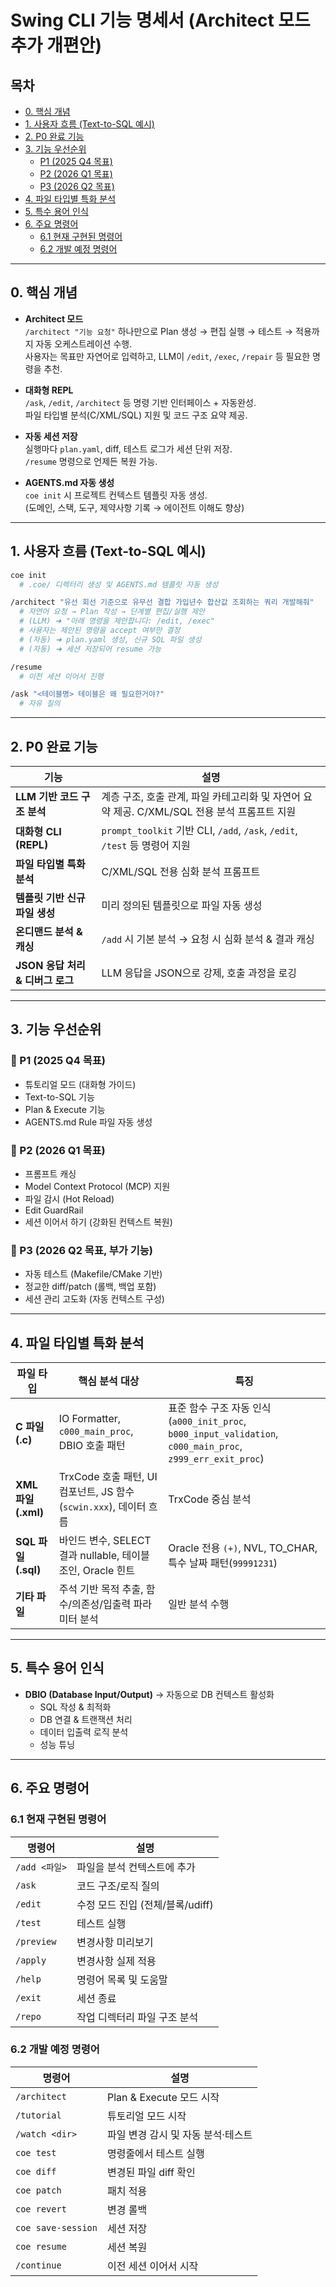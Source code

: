 # Swing CLI 기능 명세서 (Architect 모드 추가 개편안)

## 목차
- [0. 핵심 개념](#0-핵심-개념)  
- [1. 사용자 흐름 (Text-to-SQL 예시)](#1-사용자-흐름-text-to-sql-예시)  
- [2. P0 완료 기능](#2-p0-완료-기능)  
- [3. 기능 우선순위](#3-기능-우선순위)  
  - [P1 (2025 Q4 목표)](#-p1-2025-q4-목표)  
  - [P2 (2026 Q1 목표)](#-p2-2026-q1-목표)  
  - [P3 (2026 Q2 목표)](#-p3-2026-q2-목표-부가-기능)  
- [4. 파일 타입별 특화 분석](#4-파일-타입별-특화-분석)  
- [5. 특수 용어 인식](#5-특수-용어-인식)  
- [6. 주요 명령어](#6-주요-명령어)  
  - [6.1 현재 구현된 명령어](#61-현재-구현된-명령어)  
  - [6.2 개발 예정 명령어](#62-개발-예정-명령어)  

---

## 0. 핵심 개념

- **Architect 모드**  
  `/architect "기능 요청"` 하나만으로 Plan 생성 → 편집 실행 → 테스트 → 적용까지 자동 오케스트레이션 수행.  
  사용자는 목표만 자연어로 입력하고, LLM이 `/edit`, `/exec`, `/repair` 등 필요한 명령을 추천.

- **대화형 REPL**  
  `/ask`, `/edit`, `/architect` 등 명령 기반 인터페이스 + 자동완성.  
  파일 타입별 분석(C/XML/SQL) 지원 및 코드 구조 요약 제공.

- **자동 세션 저장**  
  실행마다 `plan.yaml`, diff, 테스트 로그가 세션 단위 저장.  
  `/resume` 명령으로 언제든 복원 가능.

- **AGENTS.md 자동 생성**  
  `coe init` 시 프로젝트 컨텍스트 템플릿 자동 생성.  
  (도메인, 스택, 도구, 제약사항 기록 → 에이전트 이해도 향상)

---

## 1. 사용자 흐름 (Text-to-SQL 예시)

```bash
coe init
  # .coe/ 디렉터리 생성 및 AGENTS.md 템플릿 자동 생성

/architect "유선 회선 기준으로 유무선 결합 가입년수 합산값 조회하는 쿼리 개발해줘"
  # 자연어 요청 → Plan 작성 → 단계별 편집/실행 제안
  # (LLM) ➜ "아래 명령을 제안합니다: /edit, /exec"
  # 사용자는 제안된 명령을 accept 여부만 결정
  # (자동) ➜ plan.yaml 생성, 신규 SQL 파일 생성
  # (자동) ➜ 세션 저장되어 resume 가능

/resume
  # 이전 세션 이어서 진행

/ask "<테이블명> 테이블은 왜 필요한거야?"
  # 자유 질의
```

---

## 2. P0 완료 기능

| 기능 | 설명 |
|------|------|
| **LLM 기반 코드 구조 분석** | 계층 구조, 호출 관계, 파일 카테고리화 및 자연어 요약 제공. C/XML/SQL 전용 분석 프롬프트 지원 |
| **대화형 CLI (REPL)** | `prompt_toolkit` 기반 CLI, `/add`, `/ask`, `/edit`, `/test` 등 명령어 지원 |
| **파일 타입별 특화 분석** | C/XML/SQL 전용 심화 분석 프롬프트 |
| **템플릿 기반 신규 파일 생성** | 미리 정의된 템플릿으로 파일 자동 생성 |
| **온디맨드 분석 & 캐싱** | `/add` 시 기본 분석 → 요청 시 심화 분석 & 결과 캐싱 |
| **JSON 응답 처리 & 디버그 로그** | LLM 응답을 JSON으로 강제, 호출 과정을 로깅 |

---

## 3. 기능 우선순위

### 📌 P1 (2025 Q4 목표)
- 튜토리얼 모드 (대화형 가이드)
- Text-to-SQL 기능
- Plan & Execute 기능
- AGENTS.md Rule 파일 자동 생성

### 📌 P2 (2026 Q1 목표)
- 프롬프트 캐싱
- Model Context Protocol (MCP) 지원
- 파일 감시 (Hot Reload)
- Edit GuardRail
- 세션 이어서 하기 (강화된 컨텍스트 복원)

### 📌 P3 (2026 Q2 목표, 부가 기능)
- 자동 테스트 (Makefile/CMake 기반)
- 정교한 diff/patch (롤백, 백업 포함)
- 세션 관리 고도화 (자동 컨텍스트 구성)

---

## 4. 파일 타입별 특화 분석

| 파일 타입 | 핵심 분석 대상 | 특징 |
|-----------|---------------|------|
| **C 파일 (.c)** | IO Formatter, `c000_main_proc`, DBIO 호출 패턴 | 표준 함수 구조 자동 인식 (`a000_init_proc`, `b000_input_validation`, `c000_main_proc`, `z999_err_exit_proc`) |
| **XML 파일 (.xml)** | TrxCode 호출 패턴, UI 컴포넌트, JS 함수 (`scwin.xxx`), 데이터 흐름 | TrxCode 중심 분석 |
| **SQL 파일 (.sql)** | 바인드 변수, SELECT 결과 nullable, 테이블 조인, Oracle 힌트 | Oracle 전용 `(+)`, NVL, TO_CHAR, 특수 날짜 패턴(`99991231`) |
| **기타 파일** | 주석 기반 목적 추출, 함수/의존성/입출력 파라미터 분석 | 일반 분석 수행 |

---

## 5. 특수 용어 인식

- **DBIO (Database Input/Output)** → 자동으로 DB 컨텍스트 활성화  
  - SQL 작성 & 최적화  
  - DB 연결 & 트랜잭션 처리  
  - 데이터 입출력 로직 분석  
  - 성능 튜닝  

---

## 6. 주요 명령어

### 6.1 현재 구현된 명령어

| 명령어 | 설명 |
|--------|------|
| `/add <파일>` | 파일을 분석 컨텍스트에 추가 |
| `/ask` | 코드 구조/로직 질의 |
| `/edit` | 수정 모드 진입 (전체/블록/udiff) |
| `/test` | 테스트 실행 |
| `/preview` | 변경사항 미리보기 |
| `/apply` | 변경사항 실제 적용 |
| `/help` | 명령어 목록 및 도움말 |
| `/exit` | 세션 종료 |
| `/repo` | 작업 디렉터리 파일 구조 분석 |

### 6.2 개발 예정 명령어

| 명령어 | 설명 |
|--------|------|
| `/architect` | Plan & Execute 모드 시작 |
| `/tutorial` | 튜토리얼 모드 시작 |
| `/watch <dir>` | 파일 변경 감시 및 자동 분석·테스트 |
| `coe test` | 명령줄에서 테스트 실행 |
| `coe diff` | 변경된 파일 diff 확인 |
| `coe patch` | 패치 적용 |
| `coe revert` | 변경 롤백 |
| `coe save-session` | 세션 저장 |
| `coe resume` | 세션 복원 |
| `/continue` | 이전 세션 이어서 시작 |
